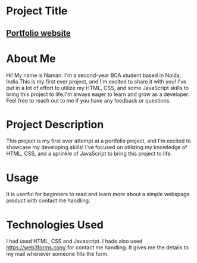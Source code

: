 <h1>Project Title</h1>

<a href="https://namancodes029.github.io/portfolio-website/" > <h2 style= "color: royalblue">Portfolio website </h2></a>

<h1> About Me </h1>

Hi! My name is Naman. I'm a second-year BCA student based in Noida, India.This is my first ever project, and I'm excited to share it with you! I've put in a lot of effort to utilize my HTML, CSS, and some JavaScript skills to bring this project to life.I'm always eager to learn and grow as a developer. Feel free to reach out to me if you have any feedback or questions.

<h1>Project Description</h1>

This project is my first ever attempt at a portfolio project, and I'm excited to showcase my developing skills! I've focused on utilizing my knowledge of HTML, CSS, and a sprinkle of JavaScript to bring this project to life.

<h1>Usage</h1>

It is userful for beginners to read and learn more about a simple webspage product with contact me handling.

<h1>Technologies Used</h1>

I had used HTML, CSS and Javascript. I hade also used https://web3forms.com/ for contact me handling. It gives me the details to my mail whenever someone fills the form.
